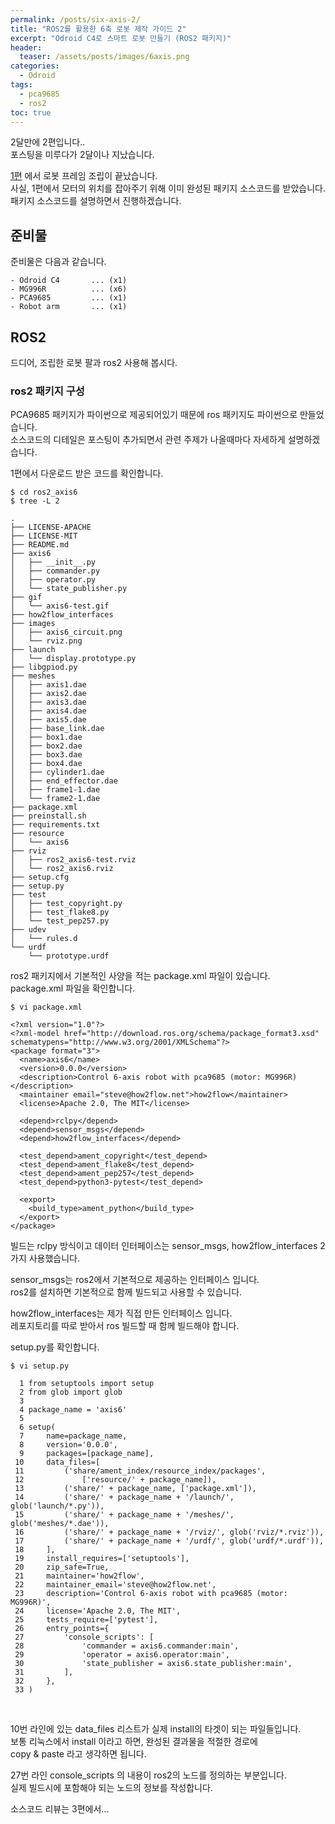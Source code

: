 ```yaml
---
permalink: /posts/six-axis-2/
title: "ROS2를 활용한 6축 로봇 제작 가이드 2"
excerpt: "Odroid C4로 스마트 로봇 만들기 (ROS2 패키지)"
header:
  teaser: /assets/posts/images/6axis.png
categories:
  - Odroid
tags:
  - pca9685
  - ros2
toc: true
---
```


2달만에 2편입니다..<br>
포스팅을 미루다가 2달이나 지났습니다.<br>

[1편](/posts/six-axis-1/) 에서 로봇 프레임 조립이 끝났습니다.<br>
사실, 1편에서 모터의 위치를 잡아주기 위해 이미 완성된 패키지 소스코드를 받았습니다.<br>
패키지 소스코드를 설명하면서 진행하겠습니다.<br>

## 준비물

준비물은 다음과 같습니다.
```
- Odroid C4       ... (x1)
- MG996R          ... (x6)
- PCA9685         ... (x1)
- Robot arm       ... (x1)
```

## ROS2

드디어, 조립한 로봇 팔과 ros2 사용해 봅시다.<br>

### ros2 패키지 구성

PCA9685 패키지가 파이썬으로 제공되어있기 때문에 ros 패키지도 파이썬으로 만들었습니다.<br>
소스코드의 디테일은 포스팅이 추가되면서 관련 주제가 나올때마다 자세하게 설명하겠습니다.<br>

1편에서 다운로드 받은 코드를 확인합니다.
```
$ cd ros2_axis6
$ tree -L 2
```
```
.
├── LICENSE-APACHE
├── LICENSE-MIT
├── README.md
├── axis6
│   ├── __init__.py
│   ├── commander.py
│   ├── operator.py
│   └── state_publisher.py
├── gif
│   └── axis6-test.gif
├── how2flow_interfaces
├── images
│   ├── axis6_circuit.png
│   └── rviz.png
├── launch
│   └── display.prototype.py
├── libgpiod.py
├── meshes
│   ├── axis1.dae
│   ├── axis2.dae
│   ├── axis3.dae
│   ├── axis4.dae
│   ├── axis5.dae
│   ├── base_link.dae
│   ├── box1.dae
│   ├── box2.dae
│   ├── box3.dae
│   ├── box4.dae
│   ├── cylinder1.dae
│   ├── end_effector.dae
│   ├── frame1-1.dae
│   └── frame2-1.dae
├── package.xml
├── preinstall.sh
├── requirements.txt
├── resource
│   └── axis6
├── rviz
│   ├── ros2_axis6-test.rviz
│   └── ros2_axis6.rviz
├── setup.cfg
├── setup.py
├── test
│   ├── test_copyright.py
│   ├── test_flake8.py
│   └── test_pep257.py
├── udev
│   └── rules.d
└── urdf
    └── prototype.urdf
```

ros2 패키지에서 기본적인 사양을 적는 package.xml 파일이 있습니다.<br>
package.xml 파일을 확인합니다.
```
$ vi package.xml
```
```
<?xml version="1.0"?>
<?xml-model href="http://download.ros.org/schema/package_format3.xsd" schematypens="http://www.w3.org/2001/XMLSchema"?>
<package format="3">
  <name>axis6</name>
  <version>0.0.0</version>
  <description>Control 6-axis robot with pca9685 (motor: MG996R)</description>
  <maintainer email="steve@how2flow.net">how2flow</maintainer>
  <license>Apache 2.0, The MIT</license>

  <depend>rclpy</depend>
  <depend>sensor_msgs</depend>
  <depend>how2flow_interfaces</depend>

  <test_depend>ament_copyright</test_depend>
  <test_depend>ament_flake8</test_depend>
  <test_depend>ament_pep257</test_depend>
  <test_depend>python3-pytest</test_depend>

  <export>
    <build_type>ament_python</build_type>
  </export>
</package>
```

빌드는 rclpy 방식이고 데이터 인터페이스는 sensor_msgs, how2flow_interfaces 2가지 사용했습니다.<br>

sensor_msgs는 ros2에서 기본적으로 제공하는 인터페이스 입니다.<br>
ros2를 설치하면 기본적으로 함께 빌드되고 사용할 수 있습니다.<br>

how2flow_interfaces는 제가 직접 만든 인터페이스 입니다.<br>
레포지토리를 따로 받아서 ros 빌드할 때 함께 빌드해야 합니다.<br>

setup.py를 확인합니다.
```
$ vi setup.py
```
```
  1 from setuptools import setup
  2 from glob import glob
  3
  4 package_name = 'axis6'
  5
  6 setup(
  7     name=package_name,
  8     version='0.0.0',
  9     packages=[package_name],
 10     data_files=[
 11         ('share/ament_index/resource_index/packages',
 12             ['resource/' + package_name]),
 13         ('share/' + package_name, ['package.xml']),
 14         ('share/' + package_name + '/launch/', glob('launch/*.py')),
 15         ('share/' + package_name + '/meshes/', glob('meshes/*.dae')),
 16         ('share/' + package_name + '/rviz/', glob('rviz/*.rviz')),
 17         ('share/' + package_name + '/urdf/', glob('urdf/*.urdf')),
 18     ],
 19     install_requires=['setuptools'],
 20     zip_safe=True,
 21     maintainer='how2flow',
 22     maintainer_email='steve@how2flow.net',
 23     description='Control 6-axis robot with pca9685 (motor: MG996R)',
 24     license='Apache 2.0, The MIT',
 25     tests_require=['pytest'],
 26     entry_points={
 27         'console_scripts': [
 28             'commander = axis6.commander:main',
 29             'operator = axis6.operator:main',
 30             'state_publisher = axis6.state_publisher:main',
 31         ],
 32     },
 33 )
```
<br>

10번 라인에 있는 data_files 리스트가 실제 install의 타겟이 되는 파일들입니다.<br>
보통 리눅스에서 install 이라고 하면, 완성된 결과물을 적절한 경로에<br>
copy & paste 라고 생각하면 됩니다.<br>

27번 라인 console_scripts 의 내용이 ros2의 노드를 정의하는 부분입니다.<br>
실제 빌드시에 포함해야 되는 노드의 정보를 작성합니다.<br>

소스코드 리뷰는 3편에서...
